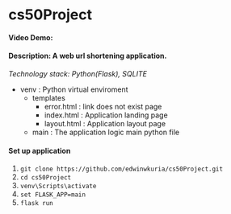 # cs50Project
#### Video Demo: 
#### Description: A web url shortening application. 

*Technology stack: Python(Flask), SQLITE*
- venv : Python virtual enviroment
    * templates
        - error.html : link does not exist page
        - index.html : Application landing page
        - layout.html : Application layout page
    * main : The application logic main python file

#### Set up application
1. `git clone https://github.com/edwinwkuria/cs50Project.git`
2. `cd cs50Project`
3. `venv\Scripts\activate`
4. `set FLASK_APP=main`
5. `flask run`

